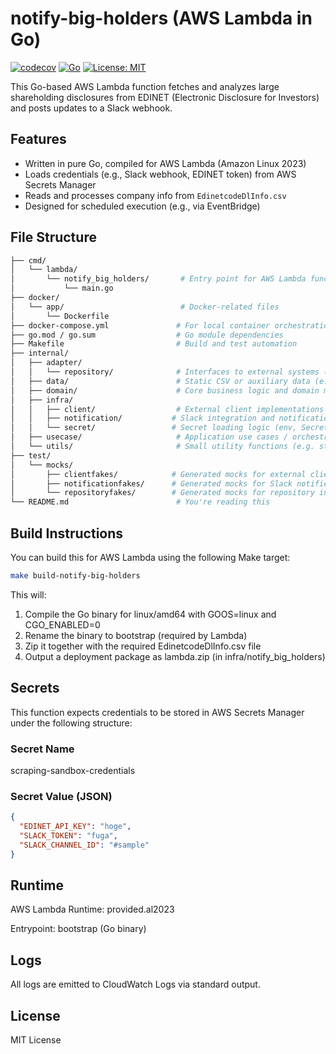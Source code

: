 # notify-big-holders (AWS Lambda in Go)

[![codecov](https://codecov.io/gh/ph-piment/scraping-sandbox/graph/badge.svg?token=ejJtwle3T4)](https://codecov.io/gh/ph-piment/scraping-sandbox)
[![Go](https://img.shields.io/badge/go-1.25%2B-blue.svg)](https://go.dev/)
[![License: MIT](https://img.shields.io/badge/License-MIT-green.svg)](LICENSE)

This Go-based AWS Lambda function fetches and analyzes large shareholding disclosures from EDINET (Electronic Disclosure for Investors) and posts updates to a Slack webhook.

## Features

- Written in pure Go, compiled for AWS Lambda (Amazon Linux 2023)
- Loads credentials (e.g., Slack webhook, EDINET token) from AWS Secrets Manager
- Reads and processes company info from `EdinetcodeDlInfo.csv`
- Designed for scheduled execution (e.g., via EventBridge)

## File Structure

```bash
├── cmd/
│   └── lambda/
│       └── notify_big_holders/       # Entry point for AWS Lambda function
│           └── main.go
├── docker/
│   └── app/                          # Docker-related files
│       └── Dockerfile
├── docker-compose.yml               # For local container orchestration
├── go.mod / go.sum                  # Go module dependencies
├── Makefile                         # Build and test automation
├── internal/
│   ├── adapter/
│   │   └── repository/              # Interfaces to external systems (e.g. EDINET)
│   ├── data/                        # Static CSV or auxiliary data (e.g. EdinetcodeDlInfo.csv)
│   ├── domain/                      # Core business logic and domain models
│   ├── infra/
│   │   ├── client/                  # External client implementations (e.g. EDINET API, Secrets Manager)
│   │   ├── notification/           # Slack integration and notification logic
│   │   └── secret/                 # Secret loading logic (env, Secrets Manager)
│   ├── usecase/                     # Application use cases / orchestrators
│   └── utils/                       # Small utility functions (e.g. string helpers)
├── test/
│   └── mocks/
│       ├── clientfakes/            # Generated mocks for external clients
│       ├── notificationfakes/      # Generated mocks for Slack notifier
│       └── repositoryfakes/        # Generated mocks for repository interfaces
└── README.md                        # You're reading this
```

## Build Instructions

You can build this for AWS Lambda using the following Make target:

```bash
make build-notify-big-holders
```

This will:
1. Compile the Go binary for linux/amd64 with GOOS=linux and CGO_ENABLED=0
2. Rename the binary to bootstrap (required by Lambda)
3. Zip it together with the required EdinetcodeDlInfo.csv file
4. Output a deployment package as lambda.zip (in infra/notify_big_holders)

## Secrets
This function expects credentials to be stored in AWS Secrets Manager under the following structure:

### Secret Name
scraping-sandbox-credentials

### Secret Value (JSON)

```json
{
  "EDINET_API_KEY": "hoge",
  "SLACK_TOKEN": "fuga",
  "SLACK_CHANNEL_ID": "#sample"
}
```

## Runtime
AWS Lambda Runtime: provided.al2023

Entrypoint: bootstrap (Go binary)

## Logs
All logs are emitted to CloudWatch Logs via standard output.

## License
MIT License
